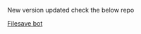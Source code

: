 New version updated check the below repo

[Filesave bot](https://github.com/Amalrajanj/filesaverobot.git)
